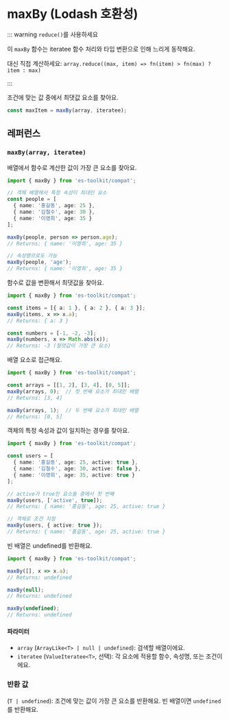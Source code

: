 # maxBy (Lodash 호환성)

::: warning `reduce()`를 사용하세요

이 `maxBy` 함수는 iteratee 함수 처리와 타입 변환으로 인해 느리게 동작해요.

대신 직접 계산하세요: `array.reduce((max, item) => fn(item) > fn(max) ? item : max)`

:::

조건에 맞는 값 중에서 최댓값 요소를 찾아요.

```typescript
const maxItem = maxBy(array, iteratee);
```

## 레퍼런스

### `maxBy(array, iteratee)`

배열에서 함수로 계산한 값이 가장 큰 요소를 찾아요.

```typescript
import { maxBy } from 'es-toolkit/compat';

// 객체 배열에서 특정 속성이 최대인 요소
const people = [
  { name: '홍길동', age: 25 },
  { name: '김철수', age: 30 },
  { name: '이영희', age: 35 }
];

maxBy(people, person => person.age);
// Returns: { name: '이영희', age: 35 }

// 속성명으로도 가능
maxBy(people, 'age');
// Returns: { name: '이영희', age: 35 }
```

함수로 값을 변환해서 최댓값을 찾아요.

```typescript
import { maxBy } from 'es-toolkit/compat';

const items = [{ a: 1 }, { a: 2 }, { a: 3 }];
maxBy(items, x => x.a);
// Returns: { a: 3 }

const numbers = [-1, -2, -3];
maxBy(numbers, x => Math.abs(x));
// Returns: -3 (절댓값이 가장 큰 요소)
```

배열 요소로 접근해요.

```typescript
import { maxBy } from 'es-toolkit/compat';

const arrays = [[1, 2], [3, 4], [0, 5]];
maxBy(arrays, 0);  // 첫 번째 요소가 최대인 배열
// Returns: [3, 4]

maxBy(arrays, 1);  // 두 번째 요소가 최대인 배열
// Returns: [0, 5]
```

객체의 특정 속성과 값이 일치하는 경우를 찾아요.

```typescript
import { maxBy } from 'es-toolkit/compat';

const users = [
  { name: '홍길동', age: 25, active: true },
  { name: '김철수', age: 30, active: false },
  { name: '이영희', age: 35, active: true }
];

// active가 true인 요소들 중에서 첫 번째
maxBy(users, ['active', true]);
// Returns: { name: '홍길동', age: 25, active: true }

// 객체로 조건 지정
maxBy(users, { active: true });
// Returns: { name: '홍길동', age: 25, active: true }
```

빈 배열은 undefined를 반환해요.

```typescript
import { maxBy } from 'es-toolkit/compat';

maxBy([], x => x.a);
// Returns: undefined

maxBy(null);
// Returns: undefined

maxBy(undefined);
// Returns: undefined
```

#### 파라미터

- `array` (`ArrayLike<T> | null | undefined`): 검색할 배열이에요.
- `iteratee` (`ValueIteratee<T>`, 선택): 각 요소에 적용할 함수, 속성명, 또는 조건이에요.

### 반환 값

(`T | undefined`): 조건에 맞는 값이 가장 큰 요소를 반환해요. 빈 배열이면 `undefined`를 반환해요.